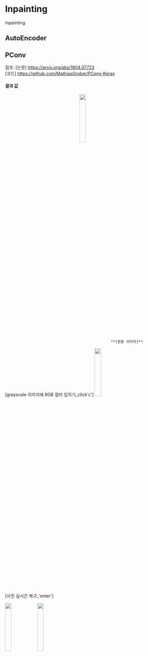 # Inpainting
inpainting

## AutoEncoder

## PConv
참조: 
[논문] https://arxiv.org/abs/1804.07723 <br>
[코드] https://github.com/MathiasGruber/PConv-Keras

#### 결과 값
<p align="center"><img src="https://user-images.githubusercontent.com/72767245/99153168-419dde80-26ea-11eb-98fb-9aca373f5b84.jpg" width="20%"></p>

                                                    **[원본 이미지]**

[grayscale 이미지에 RGB 컬러 입히기_click'c']
<img src="https://user-images.githubusercontent.com/72767245/99153169-4367a200-26ea-11eb-8ac1-776ee3d89186.png" width="20%">

[사진 실시간 복구_'enter']
<div>
  <img src="https://user-images.githubusercontent.com/72767245/99153170-45316580-26ea-11eb-9144-7a6e95323273.png" width="20%">
  <img src="https://user-images.githubusercontent.com/72767245/99153171-45c9fc00-26ea-11eb-9ae2-adb61f17b056.png" width="20%">
</div>
